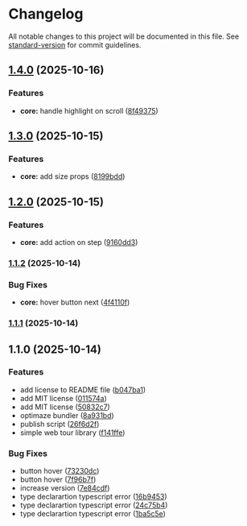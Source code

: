 # Changelog

All notable changes to this project will be documented in this file. See [standard-version](https://github.com/conventional-changelog/standard-version) for commit guidelines.

## [1.4.0](https://github.com/firlyafriansyah/tourin-web/compare/v1.3.0...v1.4.0) (2025-10-16)


### Features

* **core:** handle highlight on scroll ([8f49375](https://github.com/firlyafriansyah/tourin-web/commit/8f49375c695e96c5630dfcc277f057fd8d78e636))

## [1.3.0](https://github.com/firlyafriansyah/tourin-web/compare/v1.2.0...v1.3.0) (2025-10-15)


### Features

* **core:** add size props ([8199bdd](https://github.com/firlyafriansyah/tourin-web/commit/8199bddcf537c35092c87b28e1df47727a674ce8))

## [1.2.0](https://github.com/firlyafriansyah/tourin-web/compare/v1.1.2...v1.2.0) (2025-10-15)


### Features

* **core:** add action on step ([9160dd3](https://github.com/firlyafriansyah/tourin-web/commit/9160dd38ba68081e94d774fb0c852b1bc3f13cdc))

### [1.1.2](https://github.com/firlyafriansyah/tourin-web/compare/v1.1.1...v1.1.2) (2025-10-14)


### Bug Fixes

* **core:** hover button next ([4f4110f](https://github.com/firlyafriansyah/tourin-web/commit/4f4110f5796be95ecb34857cdb016379cf7959bc))

### [1.1.1](https://github.com/firlyafriansyah/tourin-web/compare/v1.1.0...v1.1.1) (2025-10-14)

## 1.1.0 (2025-10-14)


### Features

* add license to README file ([b047ba1](https://github.com/firlyafriansyah/tourin-web/commit/b047ba18cd26c7471e03bc0ae28f890396799f4e))
* add MIT license ([011574a](https://github.com/firlyafriansyah/tourin-web/commit/011574aceffd03c690b2556213d4ad70823dc4f8))
* add MIT license ([50832c7](https://github.com/firlyafriansyah/tourin-web/commit/50832c70a23e0d4b4e6240876db39e0a8afa393b))
* optimaze bundler ([8a931bd](https://github.com/firlyafriansyah/tourin-web/commit/8a931bdc99ffefad27ce18a0540e9d2c024c6ee7))
* publish script ([26f6d2f](https://github.com/firlyafriansyah/tourin-web/commit/26f6d2f0779a82c1423635d440974586d02e27af))
* simple web tour library ([f141ffe](https://github.com/firlyafriansyah/tourin-web/commit/f141ffea5326e3f0fa489ed281d96a9889000fa9))


### Bug Fixes

* button hover ([73230dc](https://github.com/firlyafriansyah/tourin-web/commit/73230dcacfce51b086187493ae924bc0186fa498))
* button hover ([7f96b7f](https://github.com/firlyafriansyah/tourin-web/commit/7f96b7f78779191a0e4b0c55ac4b11b4dc3987fe))
* increase version ([7e84cdf](https://github.com/firlyafriansyah/tourin-web/commit/7e84cdfba36cea4f268bcb616713c5a7dd286e6a))
* type declarartion typescript error ([16b9453](https://github.com/firlyafriansyah/tourin-web/commit/16b9453160a9f0aeaa3c9e183402e3c670ec46bf))
* type declarartion typescript error ([24c75b4](https://github.com/firlyafriansyah/tourin-web/commit/24c75b440881b44d71e203fcee02e4d7873bf809))
* type declarartion typescript error ([1ba5c5e](https://github.com/firlyafriansyah/tourin-web/commit/1ba5c5e4a2cfe8e532455b7f39edcaa5f9f76000))
